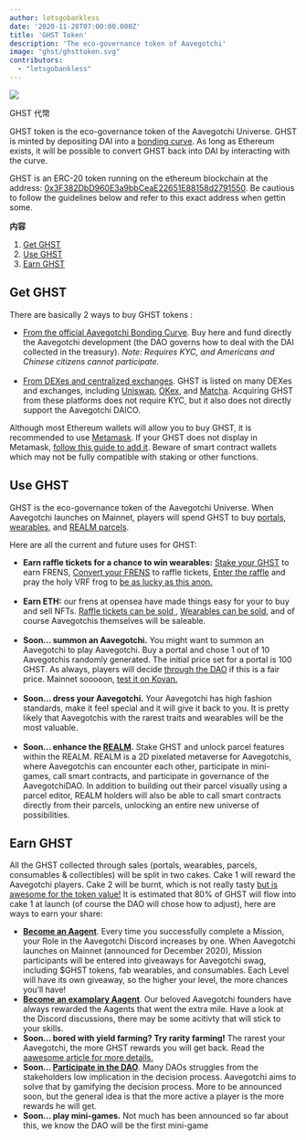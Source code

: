 ```yaml
---
author: letsgobankless
date: '2020-11-28T07:00:00.000Z'
title: 'GHST Token'
description: 'The eco-governance token of Aavegotchi'
image: "ghst/ghsttoken.svg"
contributors:
  - "letsgobankless"
---
```


<div class="headerImageContainer">
<img class="headerImage" src="/ghst/ghst.gif">
<p class="headerImageText">GHST 代幣</p>
</div>

GHST token is the eco-governance token of the Aavegotchi Universe. GHST is minted by depositing DAI into a <a href="https://wiki.aavegotchi.com/en/curve">bonding curve</a>. As long as Ethereum exists, it will be possible to convert GHST back into DAI by interacting with the curve.

GHST is an ERC-20 token running on the ethereum blockchain at the address: <a href="https://etherscan.io/token/0x3F382DbD960E3a9bbCeaE22651E88158d2791550">0x3F382DbD960E3a9bbCeaE22651E88158d2791550</a>.  Be cautious to follow the guidelines below and refer to this exact address when gettin some.

<div class="contentsBox">

**内容**

<ol>
<li><a href=#get-ghst>Get GHST</a></li>
<li><a href=#use-ghst>Use GHST</a></li>
<li><a href=#use-ghst>Earn GHST</a></li>
</ol>

</div>

## Get GHST
There are basically 2 ways to buy GHST tokens :
<ul>
  <li><a href="https://aavegotchi.com/curve">From the official Aavegotchi Bonding Curve</a>. Buy here and fund directly the Aavegotchi development (the DAO governs how to deal with the DAI collected in the treasury). <i>Note: Requires KYC, and Americans and Chinese citizens cannot participate.</i>  </li>
<br>
  <li><a href="https://www.coingecko.com/en/coins/aavegotchi#markets">From DEXes and centralized exchanges</a>. GHST is listed on many DEXes and exchanges, including <a href="https://app.uniswap.org/#/swap?inputCurrency=ETH&outputCurrency=0x3f382dbd960e3a9bbceae22651e88158d2791550">Uniswap</a>, <a href="https://www.okex.com/spot/trade/ghst-eth#type=1">OKex</a>, and <a href="https://matcha.xyz/markets/GHST">Matcha</a>. Acquiring GHST from these platforms does not require KYC, but it also does not directly support the Aavegotchi DAICO.</li>
</ul>
Although most Ethereum wallets will allow you to buy GHST, it is recommended to use <a href="https://metamask.io/">Metamask</a>. If your GHST does not display in Metamask, <a href="https://www.youtube.com/watch?v=vePRtkt5Bu0">follow this guide to add it</a>. Beware of smart contract wallets which may not be fully compatible with staking or other functions.


## Use GHST
GHST is the eco-governance token of the Aavegotchi Universe. When Aavegotchi launches on Mainnet, players will spend GHST to buy <a href="https://wiki.aavegotchi.com/en/portals">portals</a>, <a href="https://wiki.aavegotchi.com/en/metaverse">wearables</a>, and <a href="https://wiki.aavegotchi.com/en/metaverse">REALM parcels</a>.

Here are all the current and future uses for GHST:
<ul>
  <li><b>Earn raffle tickets for a chance to win wearables:</b> <a href="https://aavegotchi.com/stake"> Stake your GHST</a> to earn FRENS, <a href="https://aavegotchi.com/shop"> Convert your FRENS</a> to raffle tickets, <a href="https://aavegotchi.com/raffle"> Enter the raffle</a> and pray the holy VRF frog to <a href="https://aavegotchi.medium.com/anon-and-the-green-ticket-5776969b3a69">be as lucky as this anon.</a></li>
  &nbsp;
  <li><b>Earn ETH:</b> our frens at opensea have made things easy for your to buy and sell NFTs. <a href="https://opensea.io/assets/aavegotchi-frens-raffle-tickets">Raffle tickets can be sold </a>, <a href="https://opensea.io/assets/aavegotchi-wearable-vouchers">Wearables can be sold</a>, and of course Aavegotchis themselves will be saleable.</li> 
  &nbsp;
  <li><b>Soon... summon an Aavegotchi.</b> You might want to summon an Aavegotchi to play Aavegotchi. Buy a portal and chose 1 out of 10 Aavegotchis randomly generated. The initial price set for a portal is 100 GHST. As always, players will decide <a href="https://wiki.aavegotchi.com/en/dao">through the DAO</a> if this is a fair price. Mainnet sooooon, <a href="https://testnet.aavegotchi.com/portals">test it on Kovan.</a></li>
  &nbsp;
  <li><b>Soon... dress your Aavegotchi.</b> Your Aavegotchi has high fashion standards, make it feel special and it will give it back to you. It is pretty likely that Aavegotchis with the rarest traits and wearables will be the most valuable.</li>
  &nbsp;
  <li><b>Soon... enhance the <a href="https://wiki.aavegotchi.com/fr/metaverse">REALM</a>.</b> Stake GHST and unlock parcel features within the REALM. REALM is a 2D pixelated metaverse for Aavegotchis, where Aavegotchis can encounter each other, participate in mini-games, call smart contracts, and participate in governance of the AavegotchiDAO. In addition to building out their parcel visually using a parcel editor, REALM holders will also be able to call smart contracts directly from their parcels, unlocking an entire new universe of possibilities.</li>
</ul>

## Earn GHST
All the GHST collected through sales (portals, wearables, parcels, consumables & collectibles) will be split in two cakes. Cake 1 will reward the Aavegotchi players. Cake 2 will be burnt, which is not really tasty <a href="https://discord.com/channels/732491344970383370/769205560222285844/776545843607896074">but is awesome for the token value!</a> It is estimated that 80% of GHST will flow into cake 1 at launch (of course the DAO will chose how to adjust), here are ways to earn your share:
<ul>
  <li><b><a href="https://discord.com/channels/732491344970383370/737923459061121044/738035042399551569">Become an Aagent</a></b>. Every time you successfully complete a Mission, your Role in the Aavegotchi Discord increases by one. When Aavegotchi launches on Mainnet (announced for December 2020), Mission participants will be entered into giveaways for Aavegotchi swag, including $GHST tokens, fab wearables, and consumables. Each Level will have its own giveaway, so the higher your level, the more chances you’ll have!
  &nbsp;
  <li><b><a href="https://discord.com/invite/NPwnWB6">Become an examplary Aagent</a></b>. Our beloved Aavegotchi founders have always rewarded the Aagents that went the extra mile. Have a look at the Discord discussions, there may be some acitivty that will stick to your skills.
  &nbsp;
  <li><b>Soon... bored with yield farming? Try rarity farming!</b> The rarest your Aavegotchi, the more GHST rewards you will get back. Read the <a href="https://wiki.aavegotchi.com/en/rarity-farming">aawesome article for more details.</a>
  &nbsp;
  <li><b>Soon... <a href="https://wiki.aavegotchi.com/en/dao"> Participate in the DAO</a></b>. Many DAOs struggles from the stakeholders low implication in the decision process. Aavegotchi aims to solve that by gamifying the decision process. More to be announced soon, but the general idea is that the more active a player is the more rewards he will get.
  &nbsp;
  <li><b>Soon... play mini-games.</b> Not much has been announced so far about this, we know the DAO will be the first mini-game</li>
  &nbsp; 
</ul>